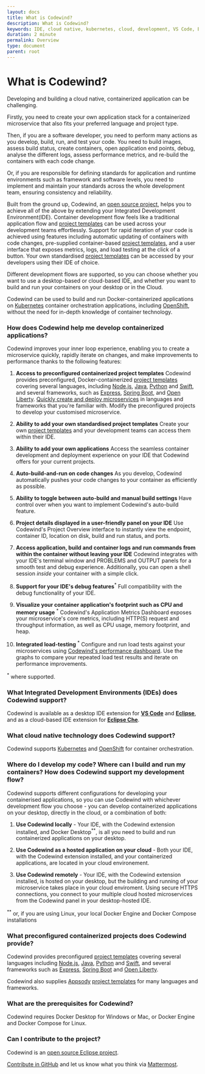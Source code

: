 ```yaml
---
layout: docs
title: What is Codewind?
description: What is Codewind?
keywords: IDE, cloud native, kubernetes, cloud, development, VS Code, Eclipse, Eclipse Che, templates, local, remote, hosted, overview, prerequisites
duration: 2 minute
permalink: Overview
type: document
parent: root
---
```


# What is Codewind?

Developing and building a cloud native, containerized application can be challenging. 

Firstly, you need to create your own application stack for a containerized microservice that also fits your preferred language and project type.

Then, if you are a software developer, you need to perform many actions as you develop, build, run, and test your code. You need to build images, assess build status, create containers, open application end points, debug, analyse the different logs, assess performance metrics, and re-build the containers with each code change.

Or, if you are responsible for defining standards for application and runtime environments such as framework and software levels, you need to implement and maintain your standards across the whole development team, ensuring consistency and reliability. 

Built from the ground up, Codewind, an [open source project](https://github.com/eclipse/codewind), helps you to achieve all of the above by extending your Integrated Development Environment(IDE). Container development flow feels like a traditional application flow and [project templates](mdt-vsc-workingwithtemplates.html) can be used across your development teams effortlessly. Support for rapid iteration of your code is achieved using features including automatic updating of containers with code changes, pre-supplied container-based [project templates](mdt-vsc-workingwithtemplates.html), and a user interface that exposes metrics, logs, and load testing at the click of a button. Your own standardised [project templates](mdt-vsc-workingwithtemplates.html) can be accessed by your developers using their IDE of choice.

Different development flows are supported, so you can choose whether you want to use a desktop-based or cloud-based IDE, and whether you want to build and run your containers on your desktop or in the Cloud.

Codewind can be used to build and run Docker-containerized applications on [Kubernetes](https://kubernetes.io/) container orchestration applications, including [OpenShift](https://www.openshift.com/), without the need for in-depth knowledge of container technology.

### How does Codewind help me develop containerized applications?
Codewind improves your inner loop experience, enabling you to create a microservice quickly, rapidly iterate on changes, and make improvements to performance thanks to the following features:

1. **Access to preconfigured containerized project templates** Codewind provides preconfigured, Docker-containerized [project templates](mdt-vsc-workingwithtemplates.html) covering several languages, including [Node.js](https://nodejs.dev/), [Java](https://www.java.com/), [Python](https://www.python.org/) and [Swift](https://swift.org/), and several frameworks, such as [Express](https://expressjs.com/), [Spring Boot](https://spring.io/projects/spring-boot), and [Open Liberty](https://openliberty.io/). [Quickly create and deploy microservices](https://www.youtube.com/watch?v=zKMggp10gq4&t=12s) in languages and frameworks that you're familiar with. Modify the preconfigured projects to develop your customised microservice.

2. **Ability to add your own standardised project templates** Create your own [project templates](mdt-vsc-workingwithtemplates.html) and your development teams can access them within their IDE. 

3. **Ability to add your own applications** Access the seamless container development and deployment experience on your IDE that Codewind offers for your current projects.

4. **Auto-build-and-run on code changes** As you develop, Codewind automatically pushes your code changes to your container as efficiently as possible. 

5. **Ability to toggle between auto-build and manual build settings** Have control over when you want to implement Codewind's auto-build feature.

6. **Project details displayed in a user-friendly panel on your IDE** Use Codewind's Project Overview interface to instantly view the endpoint, container ID, location on disk, build and run status, and ports.

7. **Access application, build and container logs and run commands from within the container without leaving your IDE** Codewind integrates with your IDE's terminal window and PROBLEMS and OUTPUT panels for a smooth test and debug experience. Additionally, you can open a shell session *inside* your container with a simple click.

8. **Support for your IDE's debug features**<sup>*</sup> Full compatibility with the debug functionality of your IDE.

9. **Visualize your container application's footprint such as CPU and memory usage** <sup>*</sup> Codewind's Application Metrics Dashboard exposes your microservice's core metrics, including HTTP(S) request and throughput information, as well as CPU usage, memory footprint, and heap.

10. **Integrated load-testing** <sup>*</sup> Configure and run load tests against your microservices using [Codewind's performance dashboard](https://www.youtube.com/watch?v=nfJt3f5TUvc). Use the graphs to compare your repeated load test results and iterate on performance improvements. 

<sup>*</sup> where supported.

### What Integrated Development Environments (IDEs) does Codewind support?

Codewind is available as a desktop IDE extension for [**VS Code**](https://marketplace.visualstudio.com/items?itemName=IBM.codewind) and [**Eclipse**](https://marketplace.eclipse.org/content/codewind), and as a cloud-based IDE extension for [**Eclipse Che**](https://www.eclipse.org/codewind/mdt-che-installinfo.html).

### What cloud native technology does Codewind support?
Codewind supports [Kubernetes](https://kubernetes.io/) and [OpenShift](https://www.openshift.com/) for container orchestration. 

### Where do I develop my code? Where can I build and run my containers? How does Codewind support my development flow?
Codewind supports different configurations for developing your containerised applications, so you can use Codewind with whichever development flow you choose - you can develop containerized applications on your desktop, directly in the cloud, or a combination of both:

1. **Use Codewind locally** - Your IDE, with the Codewind extension installed, and Docker Desktop<sup>**</sup>, is all you need to build and run containerized applications on your desktop.

2. **Use Codewind as a hosted application on your cloud** - Both your IDE, with the Codewind extension installed, and your containerized applications, are located in your cloud environement.

3. **Use Codewind remotely** - Your IDE, with the Codewind extension installed, is hosted on your desktop, but the building and running of your microservice takes place in your cloud enviroment. Using secure HTTPS connections, you connect to your multiple cloud hosted microservices from the Codewind panel in your desktop-hosted IDE.

<sup>**</sup> or, if you are using Linux, your local Docker Engine and Docker Compose installations

### What preconfigured containerized projects does Codewind provide?
Codewind provides preconfigured [project templates](mdt-vsc-workingwithtemplates.html) covering several languages including [Node.js](https://nodejs.dev/), [Java](https://www.java.com/), [Python](https://www.python.org/) and [Swift](https://swift.org/), and several frameworks such as [Express](https://expressjs.com/), [Spring Boot](https://spring.io/projects/spring-boot) and [Open Liberty](https://openliberty.io/).
 
Codewind also supplies [Appsody](https://appsody.dev/) [project templates](mdt-vsc-workingwithtemplates.html) for many languages and frameworks. 

### What are the prerequisites for Codewind?
Codewind requires Docker Desktop for Windows or Mac, or Docker Engine and Docker Compose for Linux.

### Can I contribute to the project?
Codewind is an [open source Eclipse project](https://github.com/eclipse/codewind). 

[Contribute in GitHub](https://github.com/eclipse/codewind) and let us know what you think via [Mattermost](https://mattermost.eclipse.org/eclipse/channels/eclipse-codewind).

